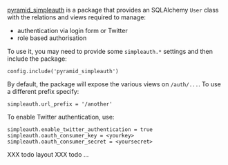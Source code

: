 [pyramid_simpleauth][] is a package that provides an SQLAlchemy `User` class with the
relations and views required to manage:

* authentication via login form or Twitter
* role based authorisation

To use it, you may need to provide some `simpleauth.*` settings and then 
include the package:

    config.include('pyramid_simpleauth')

By default, the package will expose the various views on `/auth/...`.  To use
a different prefix specify:

    simpleauth.url_prefix = '/another'

To enable Twitter authentication, use:

    simpleauth.enable_twitter_authentication = true
    simpleauth.oauth_consumer_key = <yourkey>
    simpleauth.oauth_consumer_secret = <yoursecret>

XXX todo layout
XXX todo ...

[pyramid_simpleauth]: http://github.com/thruflo/pyramid_simpleauth
